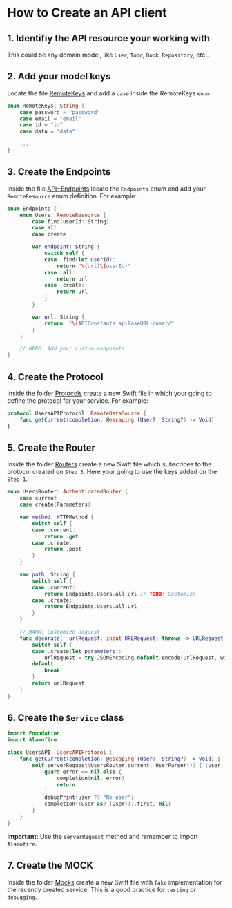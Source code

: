 # How to Create an API client

## 1. Identifiy the API resource your working with

This could be any domain model, like `User`, `Todo`, `Book`, `Repository`, etc..

## 2. Add your model keys

Locate the file [RemoteKeys](./Support/RemoteKeys.swift) and add a `case` inside the RemoteKeys `enum`

```swift
enum RemoteKeys: String {
    case password = "password"
    case email = "email"
    case id = "id"
    case data = "data"

    ...
}
```

## 3. Create the Endpoints

Inside the file [API+Endpoints](./API+Endpoints.swift) locate the `Endpoints` enum and add your `RemoteResource` enum definition. For example:

```swift
enum Endpoints {
    enum Users: RemoteResource {
        case find(userId: String)
        case all
        case create

        var endpoint: String {
            switch self {
            case .find(let userId):
                return "\(url)\(userId)"
            case .all:
                return url
            case .create:
                return url
            }
        }

        var url: String {
            return  "\(APIConstants.apiBaseURL)/user/"
        }
    }

    // HERE: Add your custom endpoints
}
```

## 4. Create the Protocol

Inside the folder [Protocols](./Protocols) create a new Swift file in which your going to define the protocol for your service. For example:

```swift
protocol UsersAPIProtocol: RemoteDataSource {
    func getCurrent(completion: @escaping (User?, String?) -> Void)
}
```

## 5. Create the Router

Inside the folder [Routers](./Routers) create a new Swift file which subscribes to the protocol created on `Step 3`. 
Here your going to use the keys added on the `Step 1`.

```swift
enum UsersRouter: AuthenticatedRouter {
    case current
    case create(Parameters)

    var method: HTTPMethod {
        switch self {
        case .current:
            return .get
        case .create:
            return .post
        }
    }

    var path: String {
        switch self {
        case .current:
            return Endpoints.Users.all.url // TODO: Customize
        case .create:
            return Endpoints.Users.all.url
        }
    }

    // MARK: Customize Request
    func decorate(_ urlRequest: inout URLRequest) throws -> URLRequest {
        switch self {
        case .create(let parameters):
            urlRequest = try JSONEncoding.default.encode(urlRequest, with: parameters)        
        default:
            break
        }
        return urlRequest
    }
}
```

## 6. Create the `Service` class

```swift
import Foundation
import Alamofire

class UsersAPI: UsersAPIProtocol {
    func getCurrent(completion: @escaping (User?, String?) -> Void) {
        self.serverRequest(UsersRouter.current, UserParser()) { (user, error) in
            guard error == nil else {
                completion(nil, error)
                return
            }
            debugPrint(user ?? "No user")
            completion((user as? [User])?.first, nil)
        }
    }
}
```

**Important:** Use the `serverRequest` method and remember to import `Alamofire`.

## 7. Create the MOCK

Inside the folder [Mocks](./Mocks) create a new Swift file with `fake` implementation for the recently created service. This is a good practice for `testing` or `debugging`.